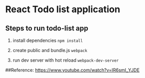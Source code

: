 # React Todo list application

## Steps to run todo-list app
1. install dependencies
`npm install`

2. create public and bundle.js
`webpack`

3. run dev server with hot reload
`webpack-dev-server`

##Reference:
https://www.youtube.com/watch?v=IR6smI_YJDE